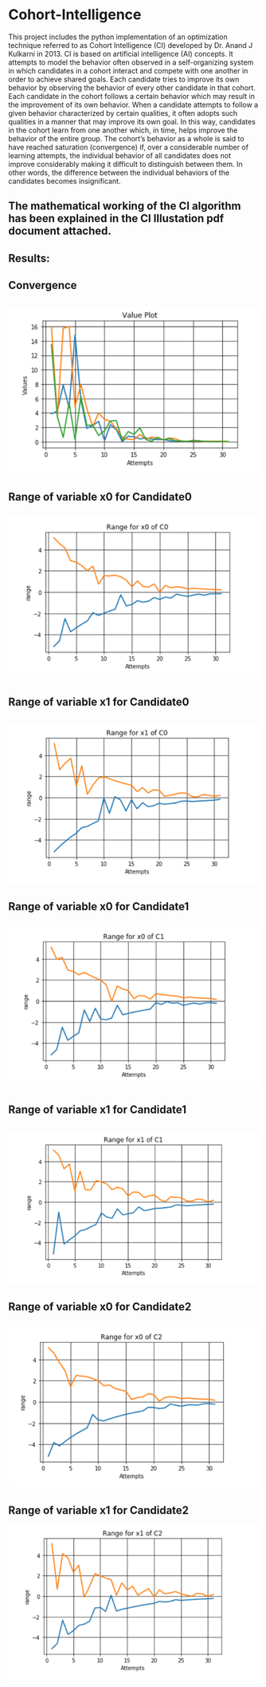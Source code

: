 # Cohort-Intelligence

This project includes the python implementation of an optimization technique referred to as Cohort Intelligence (CI) developed by Dr. Anand J Kulkarni in 2013. 
CI is based on artificial intelligence (AI) concepts. 
It attempts to model the behavior often observed in a self-organizing system in which candidates in a cohort interact and compete with one another in order to achieve shared goals.
Each candidate tries to improve its own behavior by observing the behavior of every other candidate in that cohort. 
Each candidate in the cohort follows a certain behavior which may result in the improvement of its own behavior. 
When a candidate attempts to follow a given behavior characterized by certain qualities, it often adopts such qualities in a manner that may improve its own goal.
In this way, candidates in the cohort learn from one another which, in time, helps improve the behavior of the entire group. 
The cohort’s behavior as a whole is said to have reached saturation (convergence) if, over a considerable number of learning attempts, the individual behavior of all candidates does not improve considerably making it difficult to distinguish between them. 
In other words, the difference between the individual behaviors of the candidates becomes insignificant.


The mathematical working of the CI algorithm has been explained in the CI Illustation pdf document attached.
-------------------------------------------------------------------------------------------------------------

Results:
-------
Convergence
---
![Screenshot(29)](https://github.com/Priya-SB/Cohort-Intelligence/blob/master/Screenshot%20(29).png)
---
Range of variable x0 for Candidate0
---
![Screenshot(28)](https://github.com/Priya-SB/Cohort-Intelligence/blob/master/Screenshot%20(28).png)
---
Range of variable x1 for Candidate0
---
![Screenshot(27)](https://github.com/Priya-SB/Cohort-Intelligence/blob/master/Screenshot%20(27).png)
---
Range of variable x0 for Candidate1
---
![Screenshot(26)](https://github.com/Priya-SB/Cohort-Intelligence/blob/master/Screenshot%20(26).png)
---
Range of variable x1 for Candidate1
---
![Screenshot(25)](https://github.com/Priya-SB/Cohort-Intelligence/blob/master/Screenshot%20(25).png)
---
Range of variable x0 for Candidate2
---
![Screenshot(24)](https://github.com/Priya-SB/Cohort-Intelligence/blob/master/Screenshot%20(24).png)
---
Range of variable x1 for Candidate2
---
![Screenshot(23)](https://github.com/Priya-SB/Cohort-Intelligence/blob/master/Screenshot%20(23).png)
